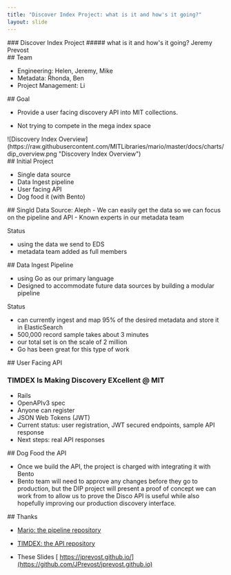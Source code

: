```yaml
---
title: "Discover Index Project: what is it and how's it going?"
layout: slide
---
```

<section data-markdown>
  ### Discover Index Project
  ##### what is it and how's it going?
  Jeremy Prevost
</section>

<section data-markdown>
## Team

- Engineering: Helen, Jeremy, Mike
- Metadata: Rhonda, Ben
- Project Management: Li

</section>

<section data-markdown>
## Goal

- Provide a user facing discovery API into MIT collections.

- Not trying to compete in the mega index space

</section>

<section data-markdown>
![Discovery Index Overview](https://raw.githubusercontent.com/MITLibraries/mario/master/docs/charts/dip_overview.png "Discovery Index Overview")

</section>

<section data-markdown>
## Initial Project

- Single data source
- Data Ingest pipeline
- User facing API
- Dog food it (with Bento)
</section>

<section data-markdown>
## Singld Data Source: Aleph
- We can easily get the data so we can focus on the pipeline and API
- Known experts in our metadata team

Status
- using the data we send to EDS
- metadata team added as full members
</section>

<section data-markdown>
## Data Ingest Pipeline

- using Go as our primary language
- Designed to accommodate future data sources by building a modular pipeline

Status
- can currently ingest and map 95% of the desired metadata and store it in ElasticSearch
- 500,000 record sample takes about 3 minutes
- our total set is on the scale of 2 million
- Go has been great for this type of work
</section>

<section data-markdown>
## User Facing API

### TIMDEX Is Making Discovery EXcellent @ MIT
- Rails
- OpenAPIv3 spec
- Anyone can register
- JSON Web Tokens (JWT)
- Current status: user registration, JWT secured endpoints, sample API response
- Next steps: real API responses

</section>

<section data-markdown>
## Dog Food the API

- Once we build the API, the project is charged with integrating it with Bento
- Bento team will need to approve any changes before they go to production, but the DIP project will present a proof of concept we can work from to allow us to prove the Disco API is useful while also hopefully improving our production discovery interface.

</section>

<section data-markdown>
## Thanks

- [Mario: the pipeline repository](https://github.com/MITLibraries/mario)
- [TIMDEX: the API repository](https://github.com/MITLibraries/timdex)

- These Slides [ https://jprevost.github.io/](https://github.com/JPrevost/jprevost.github.io)
</section>
